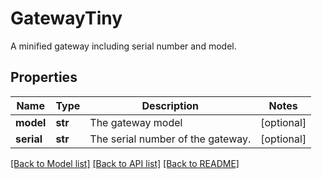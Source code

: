 # GatewayTiny

A minified gateway including serial number and model.
## Properties
Name | Type | Description | Notes
------------ | ------------- | ------------- | -------------
**model** | **str** | The gateway model | [optional] 
**serial** | **str** | The serial number of the gateway. | [optional] 

[[Back to Model list]](../README.md#documentation-for-models) [[Back to API list]](../README.md#documentation-for-api-endpoints) [[Back to README]](../README.md)


